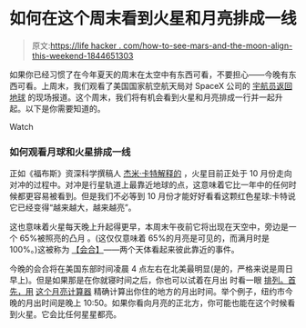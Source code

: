 # 如何在这个周末看到火星和月亮排成一线

> 原文:[https://life hacker . com/how-to-see-mars-and-the-moon-align-this-weekend-1844651303](https://lifehacker.com/how-to-see-mars-and-the-moon-align-this-weekend-1844651303)

如果你已经习惯了在今年夏天的周末在太空中有东西可看，不要担心——今晚有东西可看。上周末，我们观看了美国国家航空航天局对 SpaceX 公司的 [宇航员返回地球](https://lifehacker.com/how-to-watch-the-nasa-spacex-crew-come-back-to-earth-1844577647) 的现场报道。这个周末，我们将有机会看到火星和月亮排成一行并一起升起。以下是你需要知道的。

Watch

### 如何观看月球和火星排成一线

正如《福布斯》资深科学撰稿人 [杰米·卡特解释的](https://www.forbes.com/sites/jamiecartereurope/2020/08/05/mars-and-the-moon-will-align-this-friday-heres-when-and-where-you-can-see-a-marvellous-mars-rise/#467dccce6c4d) ，火星目前正处于 10 月份走向对冲的过程中。对冲是行星轨道上最靠近地球的点，这意味着它比一年中的任何时候都更容易被看到。但是我们不必等到 10 月份才能好好看看这颗红色星球:卡特说它已经变得“越来越大，越来越亮”。

这也意味着火星每天晚上升起得更早，本周末午夜前它将出现在天空中，旁边是一个 65%被照亮的凸月 。(这仅仅意味着 65%的月亮是可见的，而满月时是 100%。)这被称为 [【会合】](https://earthsky.org/astronomy-essentials/definition-conjunction-astronomy)——两个天体看起来彼此靠近的事件。

今晚的会合将在美国东部时间凌晨 4 点左右在北美最明显(是的，严格来说是周日早上)。但是如果那是在你就寝时间之后，你也可以试着在月出 时看一眼 [排列。首先，用](https://www.forbes.com/sites/jamiecartereurope/2020/08/05/mars-and-the-moon-will-align-this-friday-heres-when-and-where-you-can-see-a-marvellous-mars-rise/#467dccce6c4d) [这个月亮计算器](https://www.timeanddate.com/moon/) 精确计算出你住的地方的月出时间。举个例子，纽约市今晚的月出时间是晚上 10:50。如果你看向月亮的正北方，你可能也能在这个时候看到火星。它会比任何星星都亮。